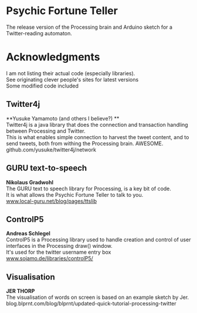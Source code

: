 Psychic Fortune Teller
======================

The release version of the Processing brain and Arduino sketch for a Twitter-reading automaton.

<h1> Acknowledgments</h1>
I am not listing their actual code (especially libraries). <br />
See originating clever people's sites for latest versions <br />
Some modified code included <br />

<h2>Twitter4j</h2>
**Yusuke Yamamoto (and others I believe?) **<br />
Twitter4j is a java library that does the connection and transaction handling between Processing and Twitter.  <br />
This is what enables simple connection to harvest the tweet content, and to send tweets, both from withing the Processing brain. AWESOME. <br />
github.com/yusuke/twitter4j/network

<h2>GURU text-to-speech</h2>

**Nikolaus Gradwohl**  <br />
The GURU text to speech library for Processing, is a key bit of code.  <br />
It is what allows the Psychic Fortune Teller to talk to you. <br />
www.local-guru.net/blog/pages/ttslib

<h2>ControlP5</h2>

**Andreas Schlegel**  <br />
ControlP5 is a Processing library used to handle creation and control of user interfaces in the Processing draw() window. <br />
It's used for the twitter username entry box <br />
www.sojamo.de/libraries/controlP5/

<h2>Visualisation</h2>

**JER THORP**  <br />
The visualisation of words on screen is based on an example sketch by Jer. <br />
blog.blprnt.com/blog/blprnt/updated-quick-tutorial-processing-twitter 
